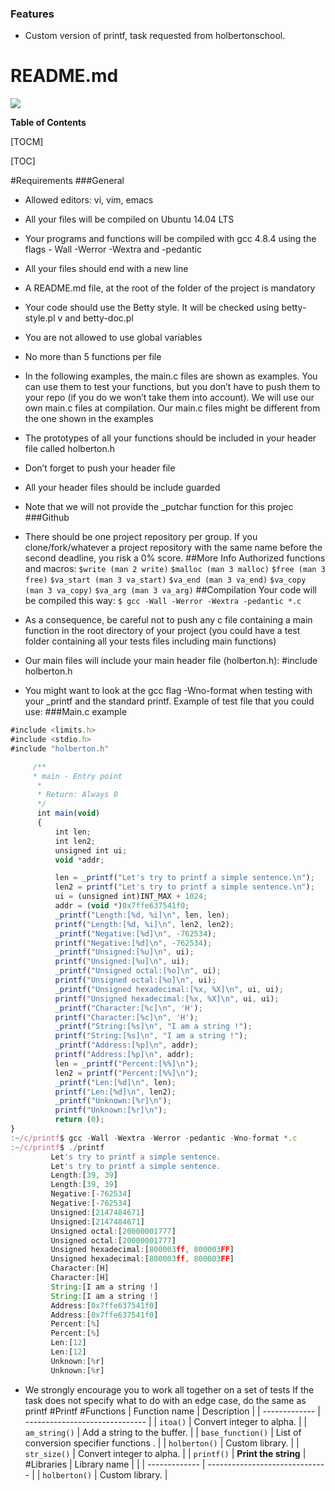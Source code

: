 ### Features
- Custom version of printf, task requested from holbertonschool.

# README.md
![](https://scontent.fbog3-1.fna.fbcdn.net/v/t1.0-9/73381331_475437566405895_4179070455375724544_n.jpg?_nc_cat=106&_nc_sid=85a577&_nc_ohc=kE8Law2Eq8cAX_zn8ZI&_nc_ht=scontent.fbog3-1.fna&oh=8654aad4837d3324e844fd9b83af8518&oe=5E982D80)

**Table of Contents**

[TOCM]

[TOC]

#Requirements
###General
- Allowed editors: vi, vim, emacs
- All your files will be compiled on Ubuntu 14.04 LTS
- Your programs and functions will be compiled with gcc 4.8.4 using the flags - Wall -Werror -Wextra and -pedantic
- All your files should end with a new line
- A README.md file, at the root of the folder of the project is mandatory
- Your code should use the Betty style. It will be checked using betty-style.pl v   and betty-doc.pl
- You are not allowed to use global variables
- No more than 5 functions per file
- In the following examples, the main.c files are shown as examples. You can use them to test your functions, but you don’t have to push them to your repo (if you do we won’t take them into account). We will use our own main.c files at compilation. Our main.c files might be different from the one shown in the examples
- The prototypes of all your functions should be included in your header file called holberton.h
- Don’t forget to push your header file
- All your header files should be include guarded
- Note that we will not provide the _putchar function for this projec
###Github
- There should be one project repository per group. If you clone/fork/whatever a project repository with the same name before the second deadline, you risk a 0% score.
##More Info
Authorized functions and macros:
`$write (man 2 write)`
`$malloc (man 3 malloc)`
`$free (man 3 free)`
`$va_start (man 3 va_start)`
`$va_end (man 3 va_end)`
`$va_copy (man 3 va_copy)`
`$va_arg (man 3 va_arg)`
##Compilation
Your code will be compiled this way:
`$ gcc -Wall -Werror -Wextra -pedantic *.c`

- As a consequence, be careful not to push any c file containing a main function in the root directory of your project (you could have a test folder containing all your tests files including main functions)
- Our main files will include your main header file (holberton.h): #include holberton.h
- You might want to look at the gcc flag -Wno-format when testing with your _printf and the standard printf. Example of test file that you could use:
###Main.c example
```javascript
#include <limits.h>
#include <stdio.h>
#include "holberton.h"

	 /**
 	 * main - Entry point
	  *
 	  * Return: Always 0
 	  */
	  int main(void)
	  {
    	  int len;
    	  int len2;
    	  unsigned int ui;
    	  void *addr;

    	  len = _printf("Let's try to printf a simple sentence.\n");
    	  len2 = printf("Let's try to printf a simple sentence.\n");
    	  ui = (unsigned int)INT_MAX + 1024;
    	  addr = (void *)0x7ffe637541f0;
    	  _printf("Length:[%d, %i]\n", len, len);
    	  printf("Length:[%d, %i]\n", len2, len2);
    	  _printf("Negative:[%d]\n", -762534);
    	  printf("Negative:[%d]\n", -762534);
    	  _printf("Unsigned:[%u]\n", ui);
    	  printf("Unsigned:[%u]\n", ui);
    	  _printf("Unsigned octal:[%o]\n", ui);
    	  printf("Unsigned octal:[%o]\n", ui);
    	  _printf("Unsigned hexadecimal:[%x, %X]\n", ui, ui);
    	  printf("Unsigned hexadecimal:[%x, %X]\n", ui, ui);
    	  _printf("Character:[%c]\n", 'H');
    	  printf("Character:[%c]\n", 'H');
    	  _printf("String:[%s]\n", "I am a string !");
    	  printf("String:[%s]\n", "I am a string !");
    	  _printf("Address:[%p]\n", addr);
    	  printf("Address:[%p]\n", addr);
    	  len = _printf("Percent:[%%]\n");
    	  len2 = printf("Percent:[%%]\n");
    	  _printf("Len:[%d]\n", len);
    	  printf("Len:[%d]\n", len2);
    	  _printf("Unknown:[%r]\n");
    	  printf("Unknown:[%r]\n");
    	  return (0);
}
:~/c/printf$ gcc -Wall -Wextra -Werror -pedantic -Wno-format *.c
:~/c/printf$ ./printf
	     Let's try to printf a simple sentence.
	     Let's try to printf a simple sentence.
	     Length:[39, 39]
	     Length:[39, 39]
	     Negative:[-762534]
	     Negative:[-762534]
	     Unsigned:[2147484671]
	     Unsigned:[2147484671]
	     Unsigned octal:[20000001777]
	     Unsigned octal:[20000001777]
	     Unsigned hexadecimal:[800003ff, 800003FF]
	     Unsigned hexadecimal:[800003ff, 800003FF]
	     Character:[H]
	     Character:[H]
	     String:[I am a string !]
	     String:[I am a string !]
	     Address:[0x7ffe637541f0]
	     Address:[0x7ffe637541f0]
	     Percent:[%]
	     Percent:[%]
	     Len:[12]
	     Len:[12]
	     Unknown:[%r]
	     Unknown:[%r]
```
- We strongly encourage you to work all together on a set of tests
If the task does not specify what to do with an edge case, do the same as printf
#Printf
#Functions
| Function name | Description                    |
| ------------- | ------------------------------ |
| `itoa()`      | Convert integer to alpha.       |
| `am_string()`      | Add a string to the buffer.       |
| `base_function()`      | List of conversion specifier functions .       |
| `holberton()`      | Custom library.       |
| `str_size()`      | Convert integer to alpha.       |
| `printf()`   | **Print the string**     |
#Libraries
| Library name |               |
| ------------- | ------------------------------ |
| `holberton()`      | Custom library.       |